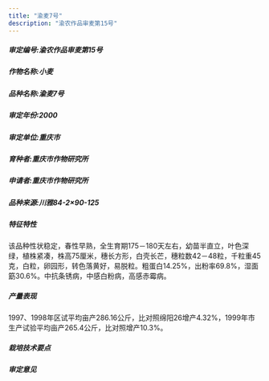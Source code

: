```yaml
---
title: "渝麦7号"
description: "渝农作品审麦第15号"
---
```

##### 审定编号:渝农作品审麦第15号

##### 作物名称:小麦

##### 品种名称:渝麦7号

##### 审定年份:2000

##### 审定单位:重庆市

##### 育种者:重庆市作物研究所

##### 申请者:重庆市作物研究所

##### 品种来源:川雅84-2×90-125

##### 特征特性
该品种性状稳定，春性早熟，全生育期175－180天左右，幼苗半直立，叶色深绿，植株紧凑，株高75厘米，穗长方形，白壳长芒，穗粒数42－48粒，千粒重45克，白粒，卵园形，转色落黄好，易脱粒。粗蛋白14.25%，出粉率69.8%，湿面筯30.6%。中抗条锈病，中感白粉病，高感赤霉病。

##### 产量表现
1997、1998年区试平均亩产286.16公斤，比对照绵阳26增产4.32%，1999年市生产试验平均亩产265.4公斤，比对照增产10.3%。

##### 栽培技术要点


##### 审定意见

